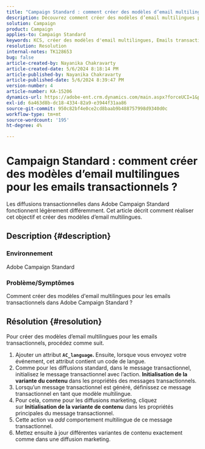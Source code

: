```yaml
---
title: "Campaign Standard : comment créer des modèles d’email multilingues pour les emails transactionnels ?"
description: Découvrez comment créer des modèles d’email multilingues pour les emails transactionnels dans Adobe Campaign Standard.
solution: Campaign
product: Campaign
applies-to: Campaign Standard
keywords: KCS, créer des modèles d'email multilingues, Emails transactionnels, ACS, standard de Campaign
resolution: Resolution
internal-notes: TK128653
bug: false
article-created-by: Nayanika Chakravarty
article-created-date: 5/6/2024 8:18:14 PM
article-published-by: Nayanika Chakravarty
article-published-date: 5/6/2024 8:39:47 PM
version-number: 4
article-number: KA-15206
dynamics-url: https://adobe-ent.crm.dynamics.com/main.aspx?forceUCI=1&pagetype=entityrecord&etn=knowledgearticle&id=0eca0ebf-e50b-ef11-9f8a-6045bd0065b6
exl-id: 6a463d8b-dc18-4334-82a9-e3944f31aa86
source-git-commit: 950c82bf4e0ce2cd8baab9b488757998d9340d0c
workflow-type: tm+mt
source-wordcount: '195'
ht-degree: 4%

---
```


# Campaign Standard : comment créer des modèles d’email multilingues pour les emails transactionnels ?


Les diffusions transactionnelles dans Adobe Campaign Standard fonctionnent légèrement différemment. Cet article décrit comment réaliser cet objectif et créer des modèles d’email multilingues.

## Description {#description}


### <b>Environnement</b>

Adobe Campaign Standard

### <b>Problème/Symptômes</b>

Comment créer des modèles d&#39;email multilingues pour les emails transactionnels dans Adobe Campaign Standard ?


## Résolution {#resolution}




Pour créer des modèles d’email multilingues pour les emails transactionnels, procédez comme suit.



1. Ajouter un attribut <b>`AC_language`. </b>Ensuite, lorsque vous envoyez votre événement, cet attribut contient un code de langue.
2. Comme pour les diffusions standard, dans le message transactionnel, initialisez le message transactionnel avec l’action. <b>Initialisation de la variante du contenu </b>dans les propriétés des messages transactionnels.
3. Lorsqu’un message transactionnel est généré, définissez ce message transactionnel en tant que modèle multilingue.
4. Pour cela, comme pour les diffusions marketing, cliquez sur <b>Initialisation de la variante de contenu</b> dans les propriétés principales du message transactionnel.
5. Cette action va *add* comportement multilingue de ce message transactionnel.
6. Mettez ensuite à jour différentes variantes de contenu exactement comme dans une diffusion marketing.
